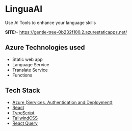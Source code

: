 # LinguaAI
Use AI Tools to enhance your language skills

**SITE:-** https://gentle-tree-0b232f100.2.azurestaticapps.net/

## Azure Technologies used
- Static web app
- Language Service
- Translate Service
- Functions


## Tech Stack
- [Azure (Services, Authentication and Deployment)](https://azure.microsoft.com)
- [React](https://reactjs.org/)
- [TypeScript](https://www.typescriptlang.org/)
- [TailwindCSS](https://tailwindcss.com/)
- [React Query](https://react-query-v3.tanstack.com/)




